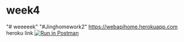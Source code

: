 # week4
"# weeeeek"
"#Jinghomework2" 
https://webapihome.herokuapp.com  heroku link
[![Run in Postman](https://run.pstmn.io/button.svg)](https://app.getpostman.com/run-collection/03c39cc139dac82f3bc4)
